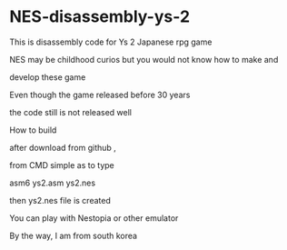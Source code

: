 # NES-disassembly-ys-2

This is disassembly code for Ys 2 Japanese rpg game

NES may be childhood curios but you would not know how to make and

develop these game

Even though the game released before 30 years

the code still is not released well

How to build

after download from github ,

from CMD simple as to type

asm6 ys2.asm ys2.nes

then ys2.nes file is created

You can play with Nestopia or other emulator

By the way, I am from south korea 
